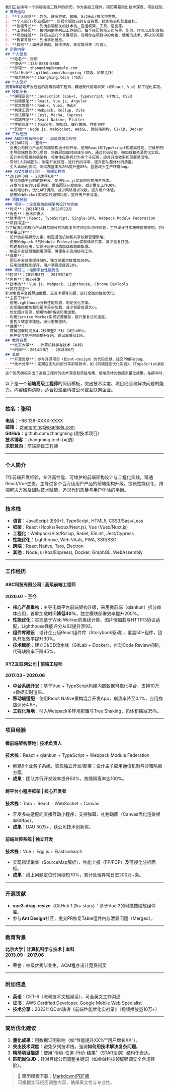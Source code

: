 ```md

我们正在编写一个前端高级工程师的简历。作为高级工程师，简历需要突出技术深度、项目经验、领导能力和解决问题的能力。以下是一个结构化的简历模板，包含必要的部分和示例内容。我们将使用Markdown格式。
# 简历结构
1. **个人信息**：姓名、联系方式、邮箱、GitHub/技术博客等。
2. **个人简介/职业概述**：简短介绍自己的专业背景、技能特长和职业目标。
3. **技能专长**：列出前端相关的技术栈，包括框架、工具、语言等。
4. **工作经历**：按时间倒序列出工作经历，每个经历包括公司名称、职位、时间以及职责和成就，重点突出项目和技术。
5. **项目经验**：详细描述几个关键项目，说明你在项目中的角色、使用的技术、解决的问题和成果。
6. **教育背景**：列出学历信息。
7. **其他**：如开源贡献、技术博客、获奖情况等（可选）。
# 示例内容
## 个人信息
- **姓名**：张明
- **电话**：138-8888-8888
- **邮箱**：zhangming@example.com
- **GitHub**：github.com/zhangming (可选，如果活跃)
- **技术博客**：zhangming.tech (可选)
## 个人简介
拥有6年前端开发经验的高级前端工程师，精通现代前端框架（如React、Vue）和工程化实践。擅长性能优化、复杂应用架构设计和团队协作。热衷于技术创新，善于解决复杂问题，并具备良好的团队领导能力。希望在前沿技术领域持续深耕，带领团队打造卓越的产品。
## 技能专长
- **编程语言**：JavaScript (ES6+), TypeScript, HTML5, CSS3
- **前端框架**：React, Vue.js, Angular
- **状态管理**：Redux, Vuex, MobX
- **构建工具**：Webpack, Rollup, Vite
- **测试框架**：Jest, Mocha, Cypress
- **跨端开发**：React Native, Flutter
- **性能优化**：代码分割、懒加载、缓存策略、性能监控
- **其他**：Node.js, WebSocket, WebGL, 微前端架构, CI/CD, Docker
## 工作经历
### ABC科技有限公司 - 高级前端工程师
**2020年7月 - 至今**
- 负责公司核心产品的前端架构设计和开发，使用React和TypeScript构建高性能、可维护的Web应用。
- 主导前端性能优化项目，将首屏加载时间减少40%，通过代码分割、懒加载和资源优化实现。
- 设计并实现微前端架构，将单体应用拆分为多个子应用，提升开发效率和部署灵活性。
- 带领5人前端团队，制定开发规范，进行代码评审，提升团队整体代码质量。
- 引入自动化测试，测试覆盖率从20%提升至85%，显著减少生产环境bug。
### XYZ互联网公司 - 前端工程师
**2018年3月 - 2020年6月**
- 参与电商平台的前端开发，使用Vue.js实现响应式用户界面。
- 开发可复用的UI组件库，提高团队开发效率，减少重复工作30%。
- 与后端协作，优化API调用，减少网络请求次数，提升用户体验。
- 使用WebSocket实现实时通知功能，提升用户参与度。
## 项目经验
### 项目一：企业级微前端架构设计与实施
**时间**：2021年3月 - 2021年12月  
**角色**：技术负责人  
**技术栈**：React, TypeScript, Single-SPA, Webpack Module Federation  
**项目描述**：  
为了解决公司核心产品日益增长的功能复杂性和团队协作问题，主导设计并实施微前端架构。将原有单体应用拆分为5个独立子应用，每个子应用由不同团队独立开发和部署。  
**主要工作**：  
- 设计微前端拆分方案，制定通信机制和共享依赖管理策略。  
- 使用Webpack 5的Module Federation实现模块共享，减少重复打包。  
- 构建基座应用，实现子应用动态加载和路由集成。  
- 制定开发规范和部署流程，确保各子应用协同工作。  
**成果**：  
- 团队开发效率提升50%，独立部署次数增加300%。  
- 应用加载性能提升，用户满意度提高20%。  
### 项目二：电商平台性能优化
**时间**：2019年5月 - 2019年10月  
**角色**：核心开发  
**技术栈**：Vue.js, Webpack, Lighthouse, Chrome DevTools  
**项目描述**：  
针对电商平台首屏加载慢、交互卡顿等问题，进行全面的性能优化。  
**主要工作**：  
- 使用Lighthouse分析性能瓶颈，制定优化方案。  
- 实现路由懒加载和组件异步加载，减少首屏资源大小。  
- 优化图片资源，使用WebP格式和懒加载。  
- 利用Service Worker实现资源缓存，提升重复访问速度。  
- 重构关键渲染路径，减少重排重绘。  
**成果**：  
- 首屏加载时间从4.2秒降至2.5秒（减少40%）。  
- 用户交互响应时间提升50%，跳出率降低15%。  
## 教育背景
- **北京大学** - 计算机科学与技术（本科）  
  **时间**：2014年9月 - 2018年6月  
## 其他
- **开源贡献**：参与开源项目（如ant-design）的代码贡献，提交PR解决bug。
- **技术分享**：定期在团队内部分享前端技术，如《前端性能优化实践》、《TypeScript高级类型》等。
---
这个简历模板突出了高级工程师的技术深度和项目成果，使用具体的数据来量化成果。在撰写时，请根据个人实际情况调整内容，确保真实性和针对性。

```

以下是一个**前端高级工程师**的简历模板，突出技术深度、项目经验和解决问题的能力。内容结构清晰，适合投递至科技公司或互联网企业。

---

### 姓名：张明  
**电话**：+86 138-XXXX-XXXX  
**邮箱**： zhangming@example.com  
**GitHub**：github.com/zhangming (附技术项目)  
**技术博客**：zhangming.tech (可选)  
**求职意向**：前端高级工程师  

---

### 个人简介  
7年前端开发经验，专注高性能、可维护的前端架构设计与工程化实践。精通React/Vue生态，主导过多个百万级用户产品的前端架构升级。擅长性能优化、跨端解决方案及团队技术赋能，追求代码质量与用户体验的平衡。

---

### 技术栈  
- **语言**：JavaScript (ES6+), TypeScript, HTML5, CSS3/Sass/Less  
- **框架**：React (Hooks/Redux/Next.js), Vue (Vuex/Nuxt.js)  
- **工程化**：Webpack/Vite/Rollup, Babel, ESLint, Jest/Cypress  
- **性能优化**：Lighthouse, Web Vitals, PWA, SSR/SSG  
- **跨端**：React Native, Taro, Electron  
- **其他**：Node.js (Koa/Express), Docker, GraphQL, WebAssembly  

---

### **工作经历**  

#### ABC科技有限公司 | 高级前端工程师  
**2020.07 – 至今**  
- **核心产品重构**：主导电商平台前端架构升级，采用微前端（qiankun）拆分单体应用，首屏加载时间**降低40%**，独立模块部署效率提升200%。  
- **性能优化**：实现基于Web Worker的离线计算、图片懒加载与HTTP/3协议适配，Lighthouse性能评分从62提升至92。  
- **组件库建设**：设计企业级React组件库（Storybook驱动），覆盖50+组件，团队开发效率提升30%。  
- **技术赋能**：建立CI/CD流水线（GitLab + Docker），推动Code Review机制，代码缺陷率下降45%。  

#### XYZ互联网公司 | 前端工程师  
**2017.03 – 2020.06**  
- **中台系统开发**：基于Vue + TypeScript构建内部数据可视化平台，支持10万+数据实时渲染。  
- **移动端适配**：使用React Native重构混合开发App，崩溃率降至0.1%，应用商店评分4.8+。  
- **工程化落地**：引入Webpack多环境配置与Tree Shaking，包体积缩减35%。  

---

### **项目经验**  

#### 微前端架构落地 | 技术负责人  
**技术栈**：React + qiankun + TypeScript + Webpack Module Federation  
- 解耦5个业务子系统，实现独立开发/部署；设计主子应用通信机制与沙箱隔离方案。  
- **成果**：团队并行开发效率提升50%，故障隔离率达100%。  

#### 跨平台小程序框架 | 核心开发者  
**技术栈**：Taro + React + WebSocket + Canvas  
- 开发多端适配的直播互动小程序，支持弹幕、礼物动画（Canvas优化渲染帧率60fps）。  
- **成果**：DAU 50万+，获公司技术创新奖。  

#### 前端监控系统 | 独立开发  
**技术栈**：Vue + Egg.js + Elasticsearch  
- 实现错误采集（SourceMap解析）、性能上报（FP/FCP）及可视化分析面板。  
- **成果**：线上问题定位时间缩短70%，累计处理异常日志200万+条。  

---

### 开源贡献
- **vue3-drag-resize**（GitHub 1.2k+ stars）：基于Vue 3的可拖拽缩放组件库。  
- 参与**Ant Design**社区，提交PR修复Table组件内存泄漏问题（Merged）。  

---

### 教育背景  
**北京大学 | 计算机科学与技术 | 本科**  
**2013.09 – 2017.06**  
- 荣誉：校级优秀毕业生，ACM程序设计竞赛铜奖  

---

### 附加信息  
- **英语**：CET-6（流利技术文档阅读），可全英文工作沟通  
- **证书**：AWS Certified Developer, Google Mobile Web Specialist  
- **技术分享**：2023年QCon演讲《前端性能优化实战录》（视频播放量10万+）  

---

### 简历优化建议  
1. **量化成果**：用数据证明影响（如“性能提升XX%”“用户增长XX”）。  
2. **突出技术深度**：避免罗列技术栈，强调**如何用技术解决复杂问题**。  
3. **精简项目描述**：使用“情境-任务-行动-结果”（STAR法则）结构化表达。  
4. **匹配岗位JD**：针对目标公司调整关键词（如金融科技领域强调安全合规经验）。  

> 🔗 **简历模板下载**：[Markdown/PDF版](https://example.com/resume-template)  
> 可根据实际经历调整内容，确保真实性与专业性。